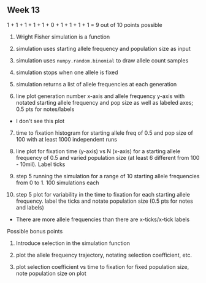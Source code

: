 ## Week 13

1 + 1 + 1 + 1 + 1 + 0 + 1 + 1 + 1 + 1 = 9 out of 10 points possible

1. Wright Fisher simulation is a function

2. simulation uses starting allele frequency and population size as input

3. simulation uses `numpy.random.binomial` to draw allele count samples

4. simulation stops when one allele is fixed

5. simulation returns a list of allele frequencies at each generation

6. line plot generation number x-axis and allele frequency y-axis with notated starting allele frequency and pop size as well as labeled axes; 0.5 pts for notes/labels

  * I don't see this plot

7. time to fixation histogram for starting allele freq of 0.5 and pop size of 100 with at least 1000 independent runs

8. line plot for fixation time (y-axis) vs N (x-axis) for a starting allele frequency of 0.5 and varied population size (at least 6 different from 100 - 10mil). Label ticks

9. step 5 running the simulation for a range of 10 starting allele frequencies from 0 to 1. 100 simulations each

10. step 5 plot for variability in the time to fixation for each starting allele frequency. label the ticks and notate population size (0.5 pts for notes and labels)

* There are more allele frequencies than there are x-ticks/x-tick labels

Possible bonus points

1. Introduce selection in the simulation function

2. plot the allele frequency trajectory, notating selection coefficient, etc.

3. plot selection coefficient vs time to fixation for fixed population size, note population size on plot
